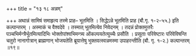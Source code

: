 +++
title = "१३ १८ अन्नम्"

+++
अथान्नं सामिषं समाहृत्य तस्मे प्राह– भूतमिति ।
सिद्धेऽन्ने भूतमिति प्राह (बौ.गृ. १-२-५५.) इति कल्पान्तरम् ।
अस्माकं च वैश्वदेवे ।
तस्मात् भूतमित्येव निवेदनम् ।
तदन्नं प्रोक्तमुत्तरैः पञ्चभिर्मन्त्रैर्भूतमित्यादिभिः भोक्तोपांश्वभिमन्त्र्य ओंकल्पयतेत्युच्चैः प्रसौति ।
प्रसूताः परिवेष्टारः परिवेविषन्ति चतुरो नानागोत्रान् ब्राह्मणान् भोजयतेति ब्रूयात्तेषु भुक्तवत्स्वन्नमस्मा उपाहरन्तीति (बौ. गृ. १-२.) कल्पान्तरम् ॥१९॥
